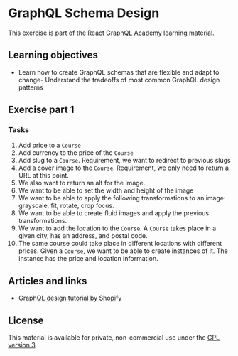 # GraphQL Schema Design

This exercise is part of the [React GraphQL Academy](http://reactgraphql.academy) learning material.

## Learning objectives

- Learn how to create GraphQL schemas that are flexible and adapt to change- Understand the tradeoffs of most common GraphQL design patterns

## Exercise part 1

### Tasks

1. Add price to a `Course`
2. Add currency to the price of the `Course`
3. Add slug to a `Course`. Requirement, we want to redirect to previous slugs
4. Add a cover image to the `Course`. Requirement, we only need to return a URL at this point.
5. We also want to return an alt for the image.
6. We want to be able to set the width and height of the image
7. We want to be able to apply the following transformations to an image: grayscale, fit, rotate, crop focus.
8. We want to be able to create fluid images and apply the previous transformations.
9. We want to add the location to the `Course`. A `Course` takes place in a given city, has an address, and postal code.
10. The same course could take place in different locations with different prices. Given a `Course`, we want to be able to create instances of it. The instance has the price and location information.

## Articles and links

- [GraphQL design tutorial by Shopify](https://github.com/Shopify/graphql-design-tutorial/blob/master/TUTORIAL.md)

## License

This material is available for private, non-commercial use under the [GPL version 3](http://www.gnu.org/licenses/gpl-3.0-standalone.html).
